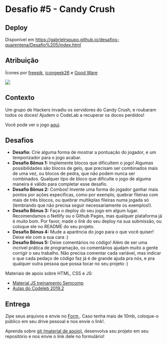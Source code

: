 # Desafio #5 - Candy Crush
## Deploy
Disponível em https://gabrielrspupo.github.io/desafios-quarentena/Desafio%205/index.html

## Atribuição
Ícones por <a href="https://www.flaticon.com/authors/Freepik">freepik</a>, <a href="https://www.flaticon.com/authors/icongeek26">icongeek26</a> e <a href="https://www.flaticon.com/authors/good-ware">Good Ware</a>

<img src='https://i.imgur.com/BXpVzlH.png'>

## Contexto

Um grupo de Hackers invadiu os servidores do Candy Crush, e roubaram todos os doces! Ajudem o CodeLab a recuperar os doces perdidos!

Você pode ver o jogo <a href="https://bejeweled-codelab.netlify.app/">aqui</a>.

## Desafios

- **Desafio:** Crie alguma forma de mostrar a pontuação do jogador, e um temporizador para o jogo acabar.
- **Desafio Bônus 1:** Implemente blocos que dificultem o jogo! Algumas possibilidades são blocos de gelo, que precisam ser combinados mais de uma vez, ou blocos de pedra, que não podem nunca ser combinados. Qualquer tipo de bloco que dificulte o jogo de alguma maneira é válido para completar esse desafio.
- **Desafio Bônus 2:** Combos! Invente uma forma do jogador ganhar mais pontos por ações especificas, como por exemplo, quebrar fileiras com mais de três blocos, ou quebrar multikplas fileiras numa jogada só (lembrando que não precisa seguir necessariamente os exemplos!).
- **Desafio Bônus 3:** Faça o deploy do seu jogo em algum lugar. Recomendamos o Netlify ou o Github Pages, mas qualquer plataforma já é muito bom. Por favor, made o link do seu deploy na sua submissão, ou coloque ele no README do seu projeto.
- **Desafio Bônus 4:** Mude a aparência do jogo para o que você quiser! Deixe ele com a sua cara :)
- **Desafio Bônus 5:** Deixe comentários no código! Além de ser uma incrível prática de programação, os comentários ajudam muito a gente corrigir o seu trabalho. Não precisa comentar cada variável, mas indicar o que cada pedaço de código faz já é de grande ajuda pra nós, e pra qualquer outra pessoa que possa tocar no seu projeto :)

Materiais de apoio sobre HTML, CSS e JS:
  - <a href = 'https://ucl-sanca.xyz/Web-Development-Studies'>Material JS treinamento Semcomp</a>
  - <a href = 'https://ucl-sanca.xyz/aulas-codelab'> Aulas do Codeleb 2019.2 </a>
## Entrega
Zipe seus arquivos e envie no <a href = 'https://forms.gle/iNDTvKWbQU27gkBw8'> Form </a>. Caso tenha mais de 10mb, coloque-o público em seu drive pessoal e nos envie o link!.

Aprenda sobre <a href = 'https://www.youtube.com/watch?v=r9Kauz9B4i8'>git (material de apoio)</a>, desenvolva seu projeto em seu repositório e nos envie o link dele no formulário!

